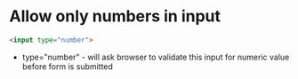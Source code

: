 # Allow only numbers in input

```html
<input type="number">
```

- type="number" - will ask browser to validate this input for numeric value before form is submitted
